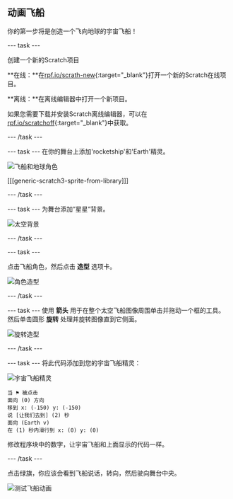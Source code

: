 ## 动画飞船

你的第一步将是创造一个飞向地球的宇宙飞船！

--- task ---

创建一个新的Scratch项目

**在线：**在[rpf.io/scrath-new](https://rpf.io/scratchon){:target="_blank"}打开一个新的Scratch在线项目。

**离线：**在离线编辑器中打开一个新项目。

如果您需要下载并安装Scratch离线编辑器，可以在[rpf.io/scratchoff](https://rpf.io/scratchoff){:target="_blank"}中获取。

--- /task ---

--- task --- 在你的舞台上添加'rocketship'和'Earth'精灵。

![飞船和地球角色](images/space-sprites.png)

[[[generic-scratch3-sprite-from-library]]]

--- /task ---

--- task ---
为舞台添加“星星“背景。

![太空背景](images/space-backdrop.png)

--- /task ---

--- task ---

点击飞船角色，然后点击 **造型** 选项卡。

![角色造型](images/space-costume.png)

--- /task ---

--- task --- 使用 **箭头** 用于在整个太空飞船图像周围单击并拖动一个框的工具。 然后单击圆形 **旋转** 处理并旋转图像直到它侧面。

![旋转造型](images/space-rotate.png)

--- /task ---

--- task --- 将此代码添加到您的宇宙飞船精灵：

![宇宙飞船精灵](images/sprite-spaceship.png)

```blocks3
当 ⚑ 被点击
面向 (0) 方向
移到 x: (-150) y: (-150)
说 [让我们去到] (2) 秒
面向 (Earth v)
在 (1) 秒内滑行到 x: (0) y: (0)
```

修改程序块中的数字，让宇宙飞船和上面显示的代码一样。

--- /task ---

点击绿旗，你应该会看到飞船说话，转向，然后驶向舞台中央。

![测试飞船动画](images/space-animate-stage.png)
